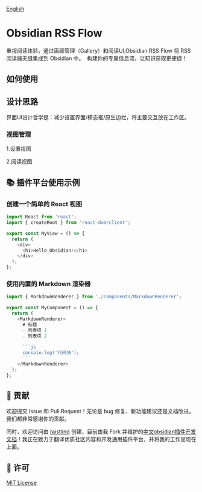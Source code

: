 [English](README.md)

# Obsidian RSS Flow

重视阅读体验，通过画廊管理（Gallery）和阅读UI,Obsidian RSS Flow 将 RSS 阅读器无缝集成到 Obsidian 中。  构建你的专属信息流，让知识获取更便捷！

## 如何使用

## 设计思路

界面UI设计哲学是：减少设置界面/模态框/原生边栏，将主要交互放在工作区。

### 视图管理


1.设置视图

2.阅读视图


## 📚 插件平台使用示例

### 创建一个简单的 React 视图

```typescript
import React from 'react';
import { createRoot } from 'react-dom/client';

export const MyView = () => {
  return (
    <div>
      <h1>Hello Obsidian!</h1>
    </div>
  );
};
```

### 使用内置的 Markdown 渲染器

```typescript
import { MarkdownRenderer } from './components/MarkdownRenderer';

export const MyComponent = () => {
  return (
    <MarkdownRenderer>
      # 标题
      - 列表项 1
      - 列表项 2
      
      ```js
      console.log('代码块');
      ```
    </MarkdownRenderer>
  );
};
```

## 🤝 贡献

欢迎提交 Issue 和 Pull Request！无论是 bug 修复、新功能建议还是文档改进，我们都非常感谢你的贡献。

同时，欢迎访问由 [raistlind](https://raistlind.github.io/obsidian-dev-docs-zh/) 创建，目前由我 Fork 并维护的[中文obsidian插件开发文档](https://liubinfighter.github.io/obsidian-dev-docs-zh/)！我正在致力于翻译优质社区内容和开发通用插件平台，并将我的工作呈现在上面。

## 📄 许可

[MIT License](LICENSE)
